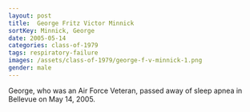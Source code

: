 ```yaml
---
layout: post
title:  George Fritz Victor Minnick
sortKey: Minnick, George
date: 2005-05-14
categories: class-of-1979
tags: respiratory-failure
images: /assets/class-of-1979/george-f-v-minnick-1.png
gender: male
---
```

George, who was an Air Force Veteran, passed away of sleep apnea in Bellevue on May 14, 2005.
